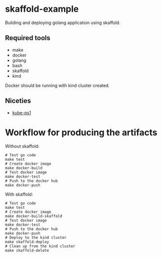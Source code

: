 # skaffold-example
Building and deploying golang application using skaffold.

## Required tools

* make
* docker
* golang
* bash
* skaffold
* kind

Docker should be running with kind cluster created.

## Niceties

* [kube-ps1](https://github.com/jonmosco/kube-ps1)

# Workflow for producing the artifacts

Without skaffold:

```
# Test go code
make test
# Create docker image
make docker-build
# Test docker image
make docker-test
# Push to the docker hub
make docker-push
```

With skaffold:

```
# Test go code
make test
# Create docker image
make docker-build-skaffold
# Test docker image
make docker-test
# Push to the docker hub
make docker-push
# Deploy to the kind cluster
make skaffold-deploy
# Clean up from the kind cluster
make skaffold-delete
```
